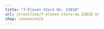 ```yaml
---
title: "7-Eleven Store No. 23818"
url: /crestline/7-eleven-store-no-23818-3/
shop: convenience
---
```

